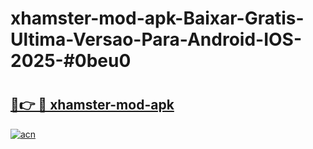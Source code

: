 # xhamster-mod-apk-Baixar-Gratis-Ultima-Versao-Para-Android-IOS-2025-#0beu0

# <h2><a href="https://ainizakaria.my?title=xhamster-mod-apk&ref=25M">🔗👉 🔴 xhamster-mod-apk</a></h2>

[![acn](https://github.com/user-attachments/assets/0f9c940e-d8b0-45ae-aac7-cd30a18b3e1c)](https://ainizakaria.my?title=xhamster-mod-apk&ref=25M)

